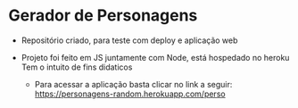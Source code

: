 # Gerador de Personagens

- Repositório criado, para teste com deploy e aplicação web

- Projeto foi feito em JS juntamente com Node, está hospedado no heroku Tem o intuito de fins didaticos


  - Para acessar a aplicação basta clicar no link a seguir: https://personagens-random.herokuapp.com/perso
  
